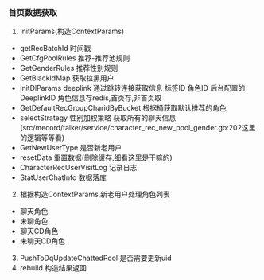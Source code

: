 ### 首页数据获取

1. InitParams(构造ContextParams)
  - getRecBatchId 时间戳
  - GetCfgPoolRules 推荐-推荐池规则
  - GetGenderRules 推荐性别规则
  - GetBlackIdMap 获取拉黑用户
  - initDlParams deeplink 通过跳转连接获取信息 标签ID  角色ID  后台配置的DeeplinkID
角色信息存redis,首页存,非首页取
  - GetDefaultRecGroupCharidByBucket 根据桶获取默认推荐的角色
  - selectStrategy 性别加权策略
获取所有的聊天信息(src/mecord/talker/service/character_rec_new_pool_gender.go:202这里的逻辑等等看)
  - GetNewUserType 是否新老用户
  - resetData 重置数据(删除缓存,细看这里是干嘛的)
  - CharacterRecUserVisitLog 记录日志
  - StatUserChatInfo 数据落库

2. 根据构造ContextParams,新老用户处理角色列表
  - 聊天角色
  - 未聊角色
  - 聊天CD角色
  - 未聊天CD角色

3. PushToDqUpdateChattedPool 是否需要更新uid
4. rebuild 构造结果返回